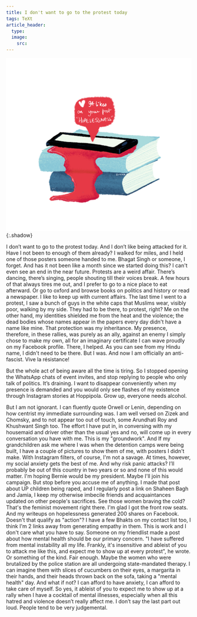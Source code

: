 ```yaml
---
title: I don't want to go to the protest today
tags: TeXt
article_header:
  type: 
  image:
    src: 
---
```


![book](/assets/blog/book.png){:.shadow}

I don’t want to go to the protest today.
And I don’t like being attacked for it.
Have I not been to enough of them already? I walked for miles, and I held one of those posters someone handed to me. Bhagat Singh or someone, I forget. And has it not been like a month since we started doing this? I can't even see an end in the near future. 
Protests are a weird affair. There’s dancing, there’s singing, people shouting till their voices break. A few hours of that always tires me out, and I prefer to go to a nice place to eat afterward. Or go to oxford and browse books on politics and history or read a newspaper. I like to keep up with current affairs.
The last time I went to a protest, I saw a bunch of guys in the white caps that Muslims wear, visibly poor, walking by my side. They had to be there, to protest, right? Me on the other hand, my identities shielded me from the heat and the violence; the dead bodies whose names appear in the papers every day didn't have a name like mine. That protection was my inheritance. My presence, therefore, in these rallies, was purely as an ally, against an enemy I simply chose to make my own, all for an imaginary certificate I can wave proudly on my Facebook profile. There, I helped. As you can see from my Hindu name, I didn't need to be there. But I was. And now I am officially an anti-fascist. Vive la résistance!

But the whole act of being aware all the time is tiring. So I stopped opening the WhatsApp chats of event invites, and stop replying to people who only talk of politics. It’s draining. I want to disappear conveniently when my presence is demanded and you would only see flashes of my existence through Instagram stories at Hoppipola. Grow up, everyone needs alcohol. 

But I am not ignorant. I can fluently quote Orwell or Lenin, depending on how centrist my immediate surrounding was. I am well versed on Zizek and Chomsky, and to not appear too out of touch, some Arundhati Roy and Khushwant Singh too. The effort I have put in, in conversing with my housemaid and driver other than the usual yes and no, will come up in every conversation you have with me. This is my "groundwork".
And If my grandchildren ask me where I was when the detention camps were being built, I have a couple of pictures to show them of me, with posters I didn't make. With Instagram filters, of course, I'm not a savage. 
At times, however, my social anxiety gets the best of me. And why risk panic attacks? I’ll probably be out of this country in two years or so and none of this would matter. I'm hoping Bernie would be my president. Maybe I'll join his campaign. 
But stop before you accuse me of anything. I made that post about UP children being raped, and I regularly post a link on Shaheen Bagh and Jamia, I keep my otherwise imbecile friends and acquaintances updated on other people's sacrifices. See those women braving the cold? That's the feminist movement right there. I'm glad I got the front row seats. 
And my writeups on hopelessness generated 200 shares on Facebook. Doesn't that qualify as "action"? I have a few Bhakts on my contact list too, I think I'm 2 links away from generating empathy in them. This is work and I don't care what you have to say.
Someone on my friendlist made a post about how mental health should be our primary concern. "I have suffered from mental instability all my life. Frankly, it's insensitive and ableist of you to attack me like this, and expect me to show up at every protest", he wrote. Or something of the kind. Fair enough. Maybe the women who were brutalized by the police station are all undergoing state-mandated therapy. I can imagine them with slices of cucumbers on their eyes, a margarita in their hands, and their heads thrown back on the sofa, taking a "mental health" day. And what if not? I can afford to have anxiety, I can afford to take care of myself. So yes, it ableist of you to expect me to show up at a rally when I have a cocktail of mental illnesses, especially when all this hatred and violence doesn’t really affect me. I don’t say the last part out loud. People tend to be very judgemental.

<!--more-->
